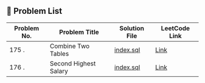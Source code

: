 ## 📁 Problem List


| Problem No. | Problem Title | Solution File | LeetCode Link |
|----|------------------------|---------------------------|----------------------------|
| 175 . |  Combine Two Tables      | [index.sql](./Problem_175/index.sql) | [Link](https://leetcode.com/problems/combine-two-tables/) |
| 176 . |  Second Highest Salary   | [index.sql](./Problem_176/index.sql) | [Link](https://leetcode.com/problems/second-highest-salary/) |

